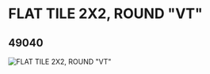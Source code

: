 # FLAT TILE 2X2, ROUND "VT"
## 49040
![FLAT TILE 2X2, ROUND "VT"](https://lc-www-live-s.legocdn.com/media/bricks/5/2/4221882.jpg)